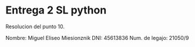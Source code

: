 
# Entrega 2 SL python

Resolucion del punto 10.

Nombre: Miguel Eliseo Miesionznik
DNI: 45613836
Num. de legajo: 21050/9
